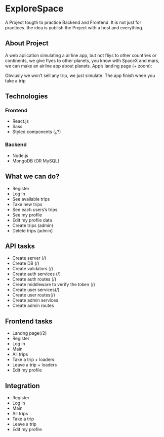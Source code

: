 # ExploreSpace

A Project tougth to practice Backend and Frontend. It is not just for practices. the idea is publish the Project with a host and everything.

## About Project
A web aplication simulating a airline app, but not fliys to other countries or continents, we give flyes to other planets, you know with SpaceX and mars, we can make an airline app about planets.
App’s landing page (+ zoom):

Obviusly we won’t sell any trip, we just simulate. The app finish when you take a trip

## Technologies

### Frontend								
- React.js							
- Sass
- Styled components (¿?)
### Backend
- Node.js
- MongoDB (OR MySQL)

## What we can do?
- Register
- Log in
- See available trips
- Take new trips
- See each users’s trips
- See my profile
- Edit my profile data
- Create trips (admin)
- Delete trips (admin)

## API tasks
- Create server (/)
- Create DB (/)
- Create validators (/)
- Create auth services (/)
- Create auth routes (/)
- Create middleware to verify the token (/)
- Create user services(/)
- Create user routes(/)
- Create admin services
- Create admin routes

## Frontend tasks
- Landng page(/2)
- Register
- Log in
- Main
- All trips
- Take a trip + loaders
- Leave a trip + loaders
- Edit my profile

## Integration
- Register
- Log in
- Main
- All trips
- Take a trip
- Leave a trip
- Edit my profile
